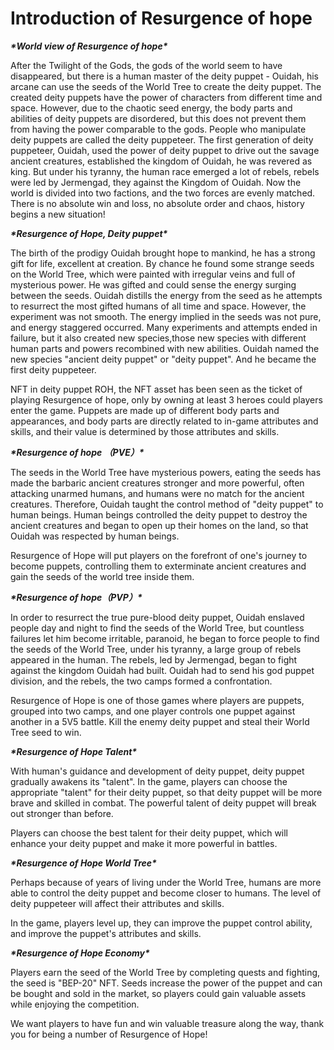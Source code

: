 # Introduction of Resurgence of hope

_**\*World view of Resurgence of hope\***_

After the Twilight of the Gods, the gods of the world seem to have disappeared, but there is a human master of the deity puppet - Ouidah, his arcane can use the seeds of the World Tree to create the deity puppet. The created deity puppets have the power of characters from different time and space. However, due to the chaotic seed energy, the body parts and abilities of deity puppets are disordered, but this does not prevent them from having the power comparable to the gods. People who manipulate deity puppets are called the deity puppeteer. The first generation of deity puppeteer, Ouidah, used the power of deity puppet to drive out the savage ancient creatures, established the kingdom of Ouidah, he was revered as king. But under his tyranny, the human race emerged a lot of rebels, rebels were led by Jermengad, they against the Kingdom of Ouidah. Now the world is divided into two factions, and the two forces are evenly matched. There is no absolute win and loss, no absolute order and chaos, history begins a new situation!

_**\*Resurgence of Hope, Deity puppet\***_

The birth of the prodigy Ouidah brought hope to mankind, he has a strong gift for life, excellent at creation. By chance he found some strange seeds on the World Tree, which were painted with irregular veins and full of mysterious power. He was gifted and could sense the energy surging between the seeds. Ouidah distills the energy from the seed as he attempts to resurrect the most gifted humans of all time and space. However, the experiment was not smooth. The energy implied in the seeds was not pure, and energy staggered occurred. Many experiments and attempts ended in failure, but it also created new species,those new species with different human parts and powers recombined with new abilities. Ouidah named the new species "ancient deity puppet" or "deity puppet". And he became the first deity puppeteer.

NFT in deity puppet ROH, the NFT asset has been seen as the ticket of playing Resurgence of hope, only by owning at least 3 heroes could players enter the game. Puppets are made up of different body parts and appearances, and body parts are directly related to in-game attributes and skills, and their value is determined by those attributes and skills.

_**\*Resurgence of hope （PVE）\***_

The seeds in the World Tree have mysterious powers, eating the seeds has made the barbaric ancient creatures stronger and more powerful, often attacking unarmed humans, and humans were no match for the ancient creatures. Therefore, Ouidah taught the control method of "deity puppet" to human beings. Human beings controlled the deity puppet to destroy the ancient creatures and began to open up their homes on the land, so that Ouidah was respected by human beings.

Resurgence of Hope will put players on the forefront of one's journey to become puppets, controlling them to exterminate ancient creatures and gain the seeds of the world tree inside them.

_**\*Resurgence of hope（PVP）\***_

In order to resurrect the true pure-blood deity puppet, Ouidah enslaved people day and night to find the seeds of the World Tree, but countless failures let him become irritable, paranoid, he began to force people to find the seeds of the World Tree, under his tyranny, a large group of rebels appeared in the human. The rebels, led by Jermengad, began to fight against the kingdom Ouidah had built. Ouidah had to send his god puppet division, and the rebels, the two camps formed a confrontation.

Resurgence of Hope is one of those games where players are puppets, grouped into two camps, and one player controls one puppet against another in a 5V5 battle. Kill the enemy deity puppet and steal their World Tree seed to win.

_**\*Resurgence of Hope Talent\***_

With human's guidance and development of deity puppet, deity puppet gradually awakens its "talent". In the game, players can choose the appropriate "talent" for their deity puppet, so that deity puppet will be more brave and skilled in combat. The powerful talent of deity puppet will break out stronger than before.

Players can choose the best talent for their deity puppet, which will enhance your deity puppet and make it more powerful in battles.

_**\*Resurgence of Hope World Tree\***_

Perhaps because of years of living under the World Tree, humans are more able to control the deity puppet and become closer to humans. The level of deity puppeteer will affect their attributes and skills.

In the game, players level up, they can improve the puppet control ability, and improve the puppet's attributes and skills.

_**\*Resurgence of Hope Economy\***_

Players earn the seed of the World Tree by completing quests and fighting, the seed is "BEP-20" NFT. Seeds increase the power of the puppet and can be bought and sold in the market, so players could gain valuable assets while enjoying the competition.

We want players to have fun and win valuable treasure along the way, thank you for being a number of Resurgence of Hope!
